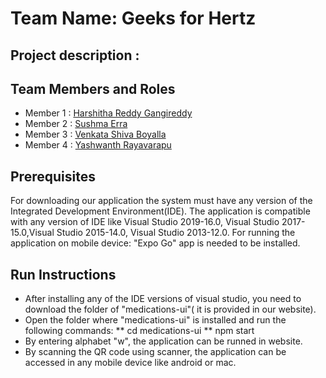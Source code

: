 # Team Name: Geeks for Hertz

## Project description : 

## Team Members and Roles

* Member 1 : [Harshitha Reddy Gangireddy](https://github.com/harshitha2909/CIS641-HW2-Gangireddy)
* Member 2 : [Sushma Erra](https://github.com/sushmaerra12/CIS641-HW2-ERRA/blob/main/README.md)
* Member 3 : [Venkata Shiva Boyalla](https://github.com/boyallav/CIS641-HW2-BOYALLA)
* Member 4 : [Yashwanth Rayavarapu](https://github.com/The-devolper/CIS641-HW2-Rayavarapu.git)

## Prerequisites
For downloading our application the system must have any version of the Integrated Development Environment(IDE). The application is compatible with any version of IDE like Visual Studio 2019-16.0, Visual Studio 2017-15.0,Visual Studio 2015-14.0, Visual Studio 2013-12.0.
For running the application on mobile device: "Expo Go" app is needed to be installed.

## Run Instructions
* After installing any of the IDE versions of visual studio, you need to download the folder of "medications-ui"( it is provided in our website).
* Open the folder where "medications-ui" is installed and run the following commands:
** cd medications-ui
** npm start
* By entering alphabet "w", the application can be runned in website.
* By scanning the QR code using scanner, the application can be accessed in any mobile device like android or mac. 
